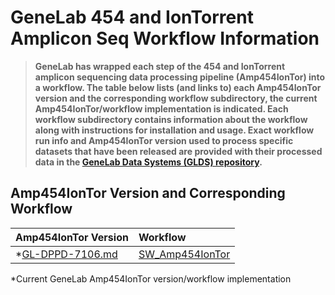 # GeneLab 454 and IonTorrent Amplicon Seq Workflow Information

> **GeneLab has wrapped each step of the 454 and IonTorrent amplicon sequencing data processing pipeline (Amp454IonTor) into a workflow. The table below lists (and links to) each Amp454IonTor version and the corresponding workflow subdirectory, the current Amp454IonTor/workflow implementation is indicated. Each workflow subdirectory contains information about the workflow along with instructions for installation and usage. Exact workflow run info and Amp454IonTor version used to process specific datasets that have been released are provided with their processed data in the [GeneLab Data Systems (GLDS) repository](https://genelab-data.ndc.nasa.gov/genelab/projects).**    

## Amp454IonTor Version and Corresponding Workflow

|Amp454IonTor Version|Workflow|
|:-------------------|:-------|
|*[GL-DPPD-7106.md](../Pipeline_GL-DPPD-7106_Versions/GL-DPPD-7106.md)|[SW_Amp454IonTor](SW_Amp454IonTor)|

*Current GeneLab Amp454IonTor version/workflow implementation
